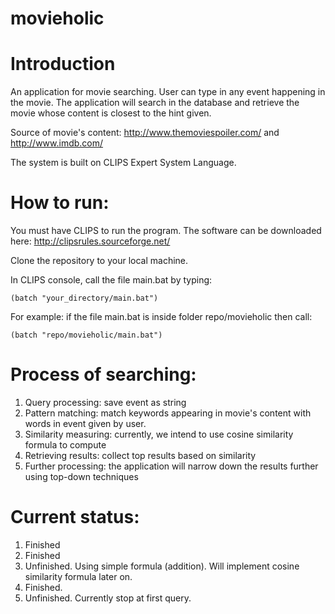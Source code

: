 movieholic
==========

Introduction
============
An application for movie searching. User can type in any event happening in the movie. The application will search in the database and retrieve the movie whose content is closest to the hint given.

Source of movie's content: http://www.themoviespoiler.com/ and http://www.imdb.com/

The system is built on CLIPS Expert System Language.

How to run:
===========
You must have CLIPS to run the program. The software can be downloaded here: http://clipsrules.sourceforge.net/

Clone the repository to your local machine.

In CLIPS console, call the file main.bat by typing: 
```
(batch "your_directory/main.bat")
```

For example: if the file main.bat is inside folder repo/movieholic then call: 
```
(batch "repo/movieholic/main.bat")
```

Process of searching:
=====================
1. Query processing: save event as string
2. Pattern matching: match keywords appearing in movie's content with words in event given by user.
3. Similarity measuring: currently, we intend to use cosine similarity formula to compute
4. Retrieving results: collect top results based on similarity
5. Further processing: the application will narrow down the results further using top-down techniques

Current status:
===============
1. Finished
2. Finished
3. Unfinished. Using simple formula (addition). Will implement cosine similarity formula later on.
4. Finished.
5. Unfinished. Currently stop at first query.